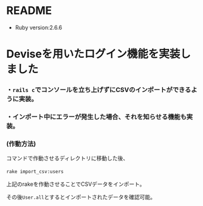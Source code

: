 # README
* Ruby version:2.6.6  
# Deviseを用いたログイン機能を実装しました　　

### ・```rails c```でコンソールを立ち上げずにCSVのインポートができるように実装。  　

### ・インポート中にエラーが発生した場合、それを知らせる機能も実装。　　

### (作動方法)  
コマンドで作動させるディレクトリに移動した後、　　

```rake import_csv:users```　　

上記のrakeを作動させることでCSVデータをインポート。　　

その後```User.all```とするとインポートされたデータを確認可能。　　

